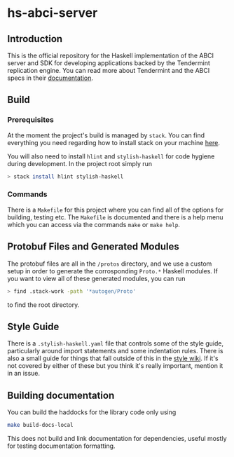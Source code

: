 # hs-abci-server

## Introduction
This is the official repository for the Haskell implementation of the ABCI server and
SDK for developing applications backed by the Tendermint replication engine. You can
read more about Tendermint and the ABCI specs in their [documentation](https://tendermint.com/docs/spec/abci/). 

## Build

### Prerequisites
At the moment the project's build is managed by `stack`. You can find everything you need regarding how to install stack on your machine [here](https://docs.haskellstack.org/en/stable/README/).

You will also need to install `hlint` and `stylish-haskell` for code hygiene during development. In the project root simply run

```bash
> stack install hlint stylish-haskell
```

### Commands
There is a `Makefile` for this project where you can find all of the options for building, testing etc. The `Makefile`
is documented and there is a help menu which you can access via the commands `make` or `make help`.

## Protobuf Files and Generated Modules
The protobuf files are all in the `/protos` directory, and we use a custom setup in order
to generate the corrosponding `Proto.*` Haskell modules. If you want to view all of these
generated modules, you can run

```bash
> find .stack-work -path '*autogen/Proto'
``` 

to find the root directory.

## Style Guide
There is a `.stylish-haskell.yaml` file that controls some of the style guide, particularly 
around import statements and some indentation rules. There is also a small guide for things that
fall outside of this in the [style wiki](https://github.com/f-o-a-m/hs-abci-server/wiki/code-style-guide).
If it's not covered by either of these but you think it's really important, mention it in an issue.

## Building documentation
You can build the haddocks for the library code only using

```bash
make build-docs-local
```

This does not build and link documentation for dependencies, useful mostly for testing
documentation formatting.

